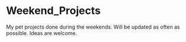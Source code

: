 # Weekend_Projects
My pet projects done during the weekends. 
Will be updated as often as possible. 
Ideas are welcome.
